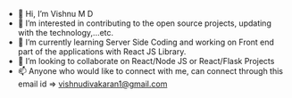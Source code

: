 - 👋 Hi, I’m Vishnu M D
- 👀 I’m interested in contributing to the open source projects, updating with the technology,...etc.
- 🌱 I’m currently learning Server Side Coding and working on Front end part of the applications with React JS Library.
- 💞️ I’m looking to collaborate on React/Node JS or React/Flask Projects
- 📫 Anyone who would like to connect with me, can connect through this email id => vishnudivakaran1@gmail.com

